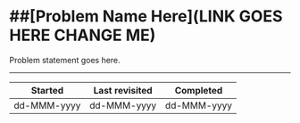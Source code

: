 # ##[Problem Name Here](LINK GOES HERE CHANGE ME)

Problem statement goes here.

---

| Started     | Last revisited | Completed   |
| ----------- | -------------- | ----------- |
| dd-MMM-yyyy | dd-MMM-yyyy    | dd-MMM-yyyy |
